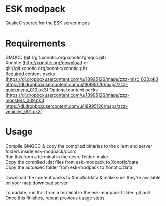 ESK modpack
===========

QuakeC source for the ESK server mods


Requirements
============

GMQCC (git://git.xonotic.org/xonotic/gmqcc.git)  
Xonotic (http://xonotic.org/download or git://git.xonotic.org/xonotic/xonotic.git)  
Required content packs (https://dl.dropboxusercontent.com/u/18995126/maps/zzz-misc_033.pk3 https://dl.dropboxusercontent.com/u/18995126/maps/zzz-quickmenu_010.pk3)
Optional content packs (https://dl.dropboxusercontent.com/u/18995126/maps/zzz-monsters_009.pk3 https://dl.dropboxusercontent.com/u/18995126/maps/zzz-vehicles_001.pk3)


Usage
=====

Compile GMQCC & copy the compiled binaries to the client and server folders inside esk-modpack/qcsrc  
Run this from a terminal in the qcsrc folder: make  
Copy the compiled .dat files from esk-modpack to Xonotic/data  
Copy the autoexec folder from esk-modpack to Xonotic/data  

Download the content packs to Xonotic/data & make sure they're available on your map download server  


To update, run this from a terminal in the esk-modpack folder: git pull  
Once this finishes, repeat previous usage steps